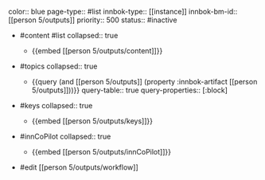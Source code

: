 color:: blue
page-type:: #list
innbok-type:: [[instance]]
innbok-bm-id:: [[person 5/outputs]]
priority:: 500
status:: #inactive

- #content #list
  collapsed:: true
	- {{embed [[person 5/outputs/content]]}}
- #topics
   collapsed:: true
    - {{query (and [[person 5/outputs]] (property :innbok-artifact [[person 5/outputs]]))}}
      query-table:: true
      query-properties:: [:block]
- #keys
  collapsed:: true
	- {{embed [[person 5/outputs/keys]]}}
- #innCoPilot
   collapsed:: true
	 - {{embed [[person 5/outputs/innCoPilot]]}}

- #edit [[person 5/outputs/workflow]]






